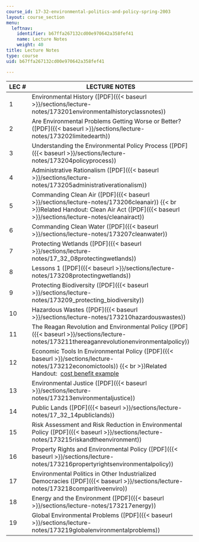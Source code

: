 ```yaml
---
course_id: 17-32-environmental-politics-and-policy-spring-2003
layout: course_section
menu:
  leftnav:
    identifier: b67ffa267132cd00e970642a358fef41
    name: Lecture Notes
    weight: 40
title: Lecture Notes
type: course
uid: b67ffa267132cd00e970642a358fef41

---
```


| LEC # | LECTURE NOTES |
| --- | --- |
| 1 | Environmental History ([PDF]({{< baseurl >}}/sections/lecture-notes/173201environmentalhistoryclassnotes)) |
| 2 | Are Environmental Problems Getting Worse or Better? ([PDF]({{< baseurl >}}/sections/lecture-notes/173202limitedearth)) |
| 3 | Understanding the Environmental Policy Process ([PDF]({{< baseurl >}}/sections/lecture-notes/173204policyprocess)) |
| 4 | Administrative Rationalism ([PDF]({{< baseurl >}}/sections/lecture-notes/173205administrativerationalism)) |
| 5 | Commanding Clean Air ([PDF]({{< baseurl >}}/sections/lecture-notes/173206cleanair))  {{< br >}}Related Handout: Clean Air Act ([PDF]({{< baseurl >}}/sections/lecture-notes/cleanairact)) |
| 6 | Commanding Clean Water ([PDF]({{< baseurl >}}/sections/lecture-notes/173207cleanwater)) |
| 7 | Protecting Wetlands ([PDF]({{< baseurl >}}/sections/lecture-notes/17_32_08protectingwetlands)) |
| 8 | Lessons 1 ([PDF]({{< baseurl >}}/sections/lecture-notes/173208protectingwetlands)) |
| 9 | Protecting Biodiversity ([PDF]({{< baseurl >}}/sections/lecture-notes/173209_protecting_biodiversity)) |
| 10 | Hazardous Wastes ([PDF]({{< baseurl >}}/sections/lecture-notes/173210hazardouswastes)) |
| 11 | The Reagan Revolution and Environmental Policy ([PDF]({{< baseurl >}}/sections/lecture-notes/173211thereaganrevolutionenvironmentalpolicy)) |
| 12 | Economic Tools In Environmental Policy ([PDF]({{< baseurl >}}/sections/lecture-notes/173212economictools))  {{< br >}}Related Handout:  [cost benefit example](/coursemedia/17-32-environmental-politics-and-policy-spring-2003/ecbcc3ac7ae77a191aedaa421436b753_costbenefitexample.xls)  |
| 13 | Environmental Justice ([PDF]({{< baseurl >}}/sections/lecture-notes/173213environmentaljustice)) |
| 14 | Public Lands ([PDF]({{< baseurl >}}/sections/lecture-notes/17_32_14publiclands)) |
| 15 | Risk Assessment and Risk Reduction in Environmental Policy ([PDF]({{< baseurl >}}/sections/lecture-notes/173215riskandtheenvironment)) |
| 16 | Property Rights and Environmental Policy ([PDF]({{< baseurl >}}/sections/lecture-notes/173216propertyrightsenvironmentalpolicy)) |
| 17 | Environmental Politics in Other Industrialized Democracies ([PDF]({{< baseurl >}}/sections/lecture-notes/173218comparitiveenviro)) |
| 18 | Energy and the Environment ([PDF]({{< baseurl >}}/sections/lecture-notes/173217energy)) |
| 19 | Global Environmental Problems ([PDF]({{< baseurl >}}/sections/lecture-notes/173219globalenvironmentalproblems))